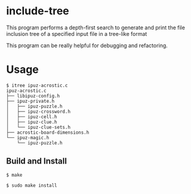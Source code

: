 # include-tree

This program performs a depth-first search to generate and print the file inclusion tree of a specified input file in a tree-like format

This program can be really helpful for debugging and refactoring.

# Usage

```
$ itree ipuz-acrostic.c
ipuz-acrostic.c
├── libipuz-config.h
├── ipuz-private.h
│   ├── ipuz-puzzle.h
│   ├── ipuz-crossword.h
│   ├── ipuz-cell.h
│   ├── ipuz-clue.h
│   └── ipuz-clue-sets.h
├── acrostic-board-dimensions.h
└── ipuz-magic.h
    └── ipuz-puzzle.h
```

## Build and Install

```
$ make
```
```
$ sudo make install
```
